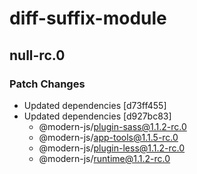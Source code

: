 # diff-suffix-module

## null-rc.0
### Patch Changes

- Updated dependencies [d73ff455]
- Updated dependencies [d927bc83]
  - @modern-js/plugin-sass@1.1.2-rc.0
  - @modern-js/app-tools@1.1.5-rc.0
  - @modern-js/plugin-less@1.1.2-rc.0
  - @modern-js/runtime@1.1.2-rc.0
